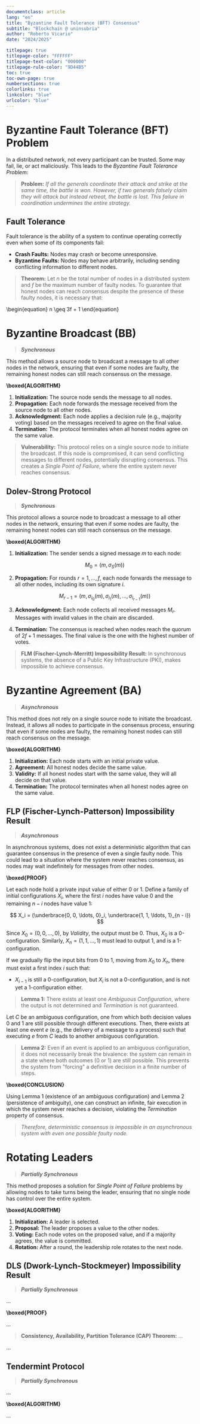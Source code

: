```yaml
---
documentclass: article
lang: "en"
title: "Byzantine Fault Tolerance (BFT) Consensus"
subtitle: "Blockchain @ uninsubria"
author: "Roberto Vicario"
date: "2024/2025"

titlepage: true
titlepage-color: "FFFFFF"
titlepage-text-color: "000000"
titlepage-rule-color: "9D44B5"
toc: true
toc-own-page: true
numbersections: true
colorlinks: true
linkcolor: "blue"
urlcolor: "blue"
---
```


# Byzantine Fault Tolerance (BFT) Problem

In a distributed network, not every participant can be trusted. Some may fail, lie, or act maliciously. This leads to the _Byzantine Fault Tolerance Problem_:

> **Problem:** _If all the generals coordinate their attack and strike at the same time, the battle is won. However, if two generals falsely claim they will attack but instead retreat, the battle is lost. This failure in coordination undermines the entire strategy._

## Fault Tolerance

Fault tolerance is the ability of a system to continue operating correctly even when some of its components fail:

- **Crash Faults:** Nodes may crash or become unresponsive.
- **Byzantine Faults:** Nodes may behave arbitrarily, including sending conflicting information to different nodes.

> **Theorem:** Let $n$ be the total number of nodes in a distributed system and $f$ be the maximum number of faulty nodes. To guarantee that honest nodes can reach consensus despite the presence of these faulty nodes, it is necessary that:

\begin{equation}
    n \geq 3f + 1
\end{equation}

# Byzantine Broadcast (BB)

> **_Synchronous_**

This method allows a source node to broadcast a message to all other nodes in the network, ensuring that even if some nodes are faulty, the remaining honest nodes can still reach consensus on the message.

**\boxed{ALGORITHM}**

1. **Initialization:** The source node sends the message to all nodes.
2. **Propagation:** Each node forwards the message received from the source node to all other nodes.
3. **Acknowledgment:** Each node applies a decision rule (e.g., majority voting) based on the messages received to agree on the final value.
4. **Termination:** The protocol terminates when all honest nodes agree on the same value.

> **Vulnerability:** This protocol relies on a single source node to initiate the broadcast. If this node is compromised, it can send conflicting messages to different nodes, potentially disrupting consensus. This creates a _Single Point of Failure_, where the entire system never reaches consensus.

## Dolev-Strong Protocol

> **_Synchronous_**

This protocol allows a source node to broadcast a message to all other nodes in the network, ensuring that even if some nodes are faulty, the remaining honest nodes can still reach consensus on the message.

**\boxed{ALGORITHM}**

1. **Initialization:** The sender sends a signed message $m$ to each node:

    $$
    M_0 = (m, \sigma_S(m))
    $$

2. **Propagation:** For rounds $r = 1, \ldots, f$, each node forwards the message to all other nodes, including its own signature $i$.

    $$
    M_{r-1} = (m, \sigma_{i_0}(m), \sigma_{i_1}(m), \ldots, \sigma_{i_{r-1}}(m))
    $$

3. **Acknowledgment:** Each node collects all received messages $M_r$. Messages with invalid values in the chain are discarded.

4. **Termination:** The consensus is reached when nodes reach the quorum of $2f + 1$ messages. The final value is the one with the highest number of votes.

> **FLM (Fischer-Lynch-Merritt) Impossibility Result:** In synchronous systems, the absence of a Public Key Infrastructure (PKI), makes impossible to achieve consensus.

# Byzantine Agreement (BA)

> **_Asynchronous_**

This method does not rely on a single source node to initiate the broadcast. Instead, it allows all nodes to participate in the consensus process, ensuring that even if some nodes are faulty, the remaining honest nodes can still reach consensus on the message.

**\boxed{ALGORITHM}**

1. **Initialization:** Each node starts with an initial private value.
2. **Agreement:** All honest nodes decide the same value.
3. **Validity:** If all honest nodes start with the same value, they will all decide on that value.
4. **Termination:** The protocol terminates when all honest nodes agree on the same value.

## FLP (Fischer-Lynch-Patterson) Impossibility Result

> **_Asynchronous_**

In asynchronous systems, does not exist a deterministic algorithm that can guarantee consensus in the presence of even a single faulty node. This could lead to a situation where the system never reaches consensus, as nodes may wait indefinitely for messages from other nodes.

**\boxed{PROOF}**

Let each node hold a private input value of either 0 or 1. Define a family of initial configurations $X_i$, where the first $i$ nodes have value 0 and the remaining $n - i$ nodes have value 1:

$$
X_i = (\underbrace{0, 0, \ldots, 0}_i, \underbrace{1, 1, \ldots, 1}_{n - i})
$$

Since $X_0 = (0, 0, \dots, 0)$, by _Validity_, the output must be 0. Thus, $X_0$ is a 0-configuration. Similarly, $X_n = (1, 1, \dots, 1)$ must lead to output 1, and is a 1-configuration.

If we gradually flip the input bits from 0 to 1, moving from $X_0$ to $X_n$, there must exist a first index $i$ such that:

- $X_{i-1}$ is still a 0-configuration, but $X_i$ is not a 0-configuration, and is not yet a 1-configuration either.

> **Lemma 1:** There exists at least one _Ambiguous Configuration_, where the output is not determined and _Termination_ is not guaranteed.

Let $C$ be an ambiguous configuration, one from which both decision values 0 and 1 are still possible through different executions. Then, there exists at least one event $e$ (e.g., the delivery of a message to a process) such that executing $e$ from $C$ leads to another ambiguous configuration.

> **Lemma 2:** Even if an event is applied to an ambiguous configuration, it does not necessarily break the bivalence: the system can remain in a state where both outcomes (0 or 1) are still possible. This prevents the system from "forcing" a definitive decision in a finite number of steps.

**\boxed{CONCLUSION}**

Using Lemma 1 (existence of an ambiguous configuration) and Lemma 2 (persistence of ambiguity), one can construct an infinite, fair execution in which the system never reaches a decision, violating the _Termination_ property of consensus.

> _Therefore, deterministic consensus is impossible in an asynchronous system with even one possible faulty node._

# Rotating Leaders

> **_Partially Synchronous_**

This method proposes a solution for _Single Point of Failure_ problems by allowing nodes to take turns being the leader, ensuring that no single node has control over the entire system.

**\boxed{ALGORITHM}**

1. **Initialization:** A leader is selected.
2. **Proposal:** The leader proposes a value to the other nodes.
3. **Voting:** Each node votes on the proposed value, and if a majority agrees, the value is committed.
4. **Rotation:** After a round, the leadership role rotates to the next node.

## DLS (Dwork-Lynch-Stockmeyer) Impossibility Result

> **_Partially Synchronous_**

...

**\boxed{PROOF}**

...

> **Consistency, Availability, Partition Tolerance (CAP) Theorem:** ...

...

## Tendermint Protocol

> **_Partially Synchronous_**

...

**\boxed{ALGORITHM}**

...
